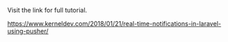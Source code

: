Visit the link for full tutorial.


https://www.kerneldev.com/2018/01/21/real-time-notifications-in-laravel-using-pusher/
